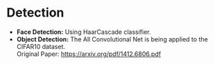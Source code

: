 # Detection
* **Face Detection:** Using HaarCascade classifier.
* **Object Detection:**  The All Convolutional Net is being applied to the CIFAR10 dataset.<br> Original Paper: https://arxiv.org/pdf/1412.6806.pdf
